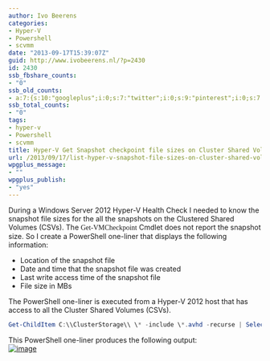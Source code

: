 ```yaml
---
author: Ivo Beerens
categories:
- Hyper-V
- Powershell
- scvmm
date: "2013-09-17T15:39:07Z"
guid: http://www.ivobeerens.nl/?p=2430
id: 2430
ssb_fbshare_counts:
- "0"
ssb_old_counts:
- a:7:{s:10:"googleplus";i:0;s:7:"twitter";i:0;s:9:"pinterest";i:0;s:7:"fbshare";i:0;s:8:"linkedin";i:0;s:6:"reddit";i:0;s:6:"tumblr";i:0;}
ssb_total_counts:
- "0"
tags:
- hyper-v
- Powershell
- scvmm
title: Hyper-V Get Snapshot checkpoint file sizes on Cluster Shared Volumes with PowerShell
url: /2013/09/17/list-hyper-v-snapshot-file-sizes-on-cluster-shared-volumes-with-powershell/
wpgplus_message:
- ""
wpgplus_publish:
- "yes"
---
```


During a Windows Server 2012 Hyper-V Health Check I needed to know the snapshot file sizes for the all the snapshots on the Clustered Shared Volumes (CSVs). The <span style="font-family: 'Times New Roman';">Get-VMCheckpoint</span> Cmdlet does not report the snapshot size. So I create a PowerShell one-liner that displays the following information:

- Location of the snapshot file
- Date and time that the snapshot file was created
- Last write access time of the snapshot file
- File size in MBs

The PowerShell one-liner is executed from a Hyper-V 2012 host that has access to all the Cluster Shared Volumes (CSVs).  
```powershell
Get-ChildItem C:\\ClusterStorage\\ \* -include \*.avhd -recurse | Select-Object Fullname,CreationTime,LastWriteTime,@{"Name"="Size (MB)"; "Expression"={\[int\]($\_.Length/1mb)}} | Out-GridView  
```  
This PowerShell one-liner produces the following output:  
[![image](http://localhost/wp-content/uploads/2013/09/image_thumb.png "image")](http://localhost/wp-content/uploads/2013/09/image.png)
